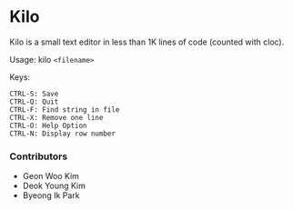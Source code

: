 Kilo
===

Kilo is a small text editor in less than 1K lines of code (counted with cloc).

Usage: kilo `<filename>`

Keys:

    CTRL-S: Save
    CTRL-Q: Quit
    CTRL-F: Find string in file
    CTRL-X: Remove one line
    CTRL-O: Help Option
    CTRL-N: Display row number

<h3> Contributors </h3>
<ul>
	<li> Geon Woo Kim </li>
	<li> Deok Young Kim </li>
	<li> Byeong Ik Park </li>
</ul>
